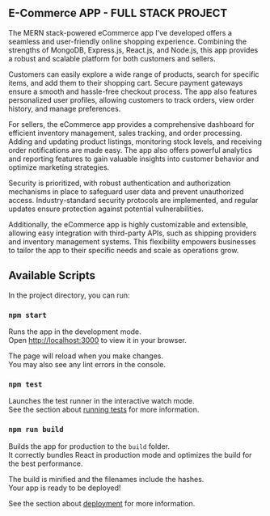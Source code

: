 ## E-Commerce APP - FULL STACK PROJECT

The MERN stack-powered eCommerce app I've developed offers a seamless and user-friendly online shopping experience. Combining the strengths of MongoDB, Express.js, React.js, and Node.js, this app provides a robust and scalable platform for both customers and sellers.

Customers can easily explore a wide range of products, search for specific items, and add them to their shopping cart. Secure payment gateways ensure a smooth and hassle-free checkout process. The app also features personalized user profiles, allowing customers to track orders, view order history, and manage preferences.

For sellers, the eCommerce app provides a comprehensive dashboard for efficient inventory management, sales tracking, and order processing. Adding and updating product listings, monitoring stock levels, and receiving order notifications are made easy. The app also offers powerful analytics and reporting features to gain valuable insights into customer behavior and optimize marketing strategies.

Security is prioritized, with robust authentication and authorization mechanisms in place to safeguard user data and prevent unauthorized access. Industry-standard security protocols are implemented, and regular updates ensure protection against potential vulnerabilities.

Additionally, the eCommerce app is highly customizable and extensible, allowing easy integration with third-party APIs, such as shipping providers and inventory management systems. This flexibility empowers businesses to tailor the app to their specific needs and scale as operations grow.



## Available Scripts

In the project directory, you can run:

### `npm start`

Runs the app in the development mode.\
Open [http://localhost:3000](http://localhost:3000) to view it in your browser.

The page will reload when you make changes.\
You may also see any lint errors in the console.

### `npm test`

Launches the test runner in the interactive watch mode.\
See the section about [running tests](https://facebook.github.io/create-react-app/docs/running-tests) for more information.

### `npm run build`

Builds the app for production to the `build` folder.\
It correctly bundles React in production mode and optimizes the build for the best performance.

The build is minified and the filenames include the hashes.\
Your app is ready to be deployed!

See the section about [deployment](https://facebook.github.io/create-react-app/docs/deployment) for more information.



